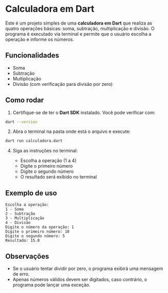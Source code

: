 # Calculadora em Dart

Este é um projeto simples de uma **calculadora em Dart** que realiza as quatro operações básicas: soma, subtração, multiplicação e divisão. O programa é executado via terminal e permite que o usuário escolha a operação e informe os números.

## Funcionalidades

* Soma
* Subtração
* Multiplicação
* Divisão (com verificação para divisão por zero)

## Como rodar

1. Certifique-se de ter o **Dart SDK** instalado. Você pode verificar com:

```bash
dart --version
```

2. Abra o terminal na pasta onde está o arquivo e execute:

```bash
dart run calculadora.dart
```

4. Siga as instruções no terminal:

   * Escolha a operação (1 a 4)
   * Digite o primeiro número
   * Digite o segundo número
   * O resultado será exibido no terminal

## Exemplo de uso

```text
Escolha a operação:
1 - Soma
2 - Subtração
3 - Multiplicação
4 - Divisão
Digite o número da operação: 1
Digite o primeiro número: 10
Digite o segundo número: 5
Resultado: 15.0
```

## Observações

* Se o usuário tentar dividir por zero, o programa exibirá uma mensagem de erro.
* Apenas números válidos devem ser digitados, caso contrário, o programa pode lançar uma exceção.

